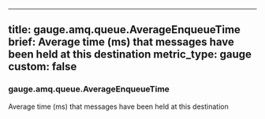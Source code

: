 
---
title: gauge.amq.queue.AverageEnqueueTime
brief: Average time (ms) that messages have been held at this destination
metric_type: gauge
custom: false
---
### gauge.amq.queue.AverageEnqueueTime

Average time (ms) that messages have been held at this destination

